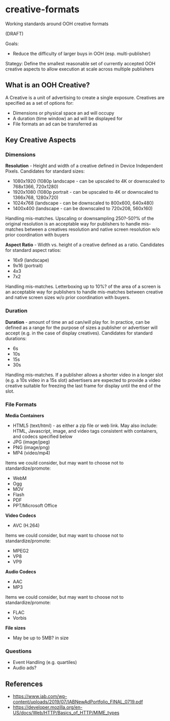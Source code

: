 # creative-formats
Working standards around OOH creative formats

(DRAFT)

Goals:
* Reduce the difficulty of larger buys in OOH (esp. multi-publisher)

Stategy: Define the smallest reasonable set of currently accepted OOH creative aspects to allow execution at scale across multiple publishers

## What is an OOH Creative?

A Creative is a unit of advertising to create a single exposure. Creatives are specified as a set of options for:

* Dimensions or physical space an ad will occupy
* A duration (time window) an ad will be displayed for
* File formats an ad can be transferred as

## Key Creative Aspects

### Dimensions

**Resolution** - Height and width of a creative defined in Device Independent Pixels. Candidates for standard sizes:

* 1080x1920 (1080p landscape - can be upscaled to 4K or downscaled to 768x1366, 720x1280)
* 1920x1080 (1080p portrait - can be upscaled to 4K or downscaled to 1366x768, 1280x720)
* 1024x768 (landscape - can be downscaled to 800x600, 640x480)
* 1400x400 (landscape - can be downscaled to 720x208, 560x160)

Handling mis-matches. Upscaling or downsampling 250?-50?% of the original resolution is an acceptable way for publishers to handle mis-matches between a creatives resolution and native screen resolution w/o prior coordination with buyers

**Aspect Ratio** - Width vs. height of a creative defined as a ratio. Candidates for standard aspect ratios:

* 16x9 (landscape)
* 9x16 (portrait)
* 4x3
* 7x2

Handling mis-matches. Letterboxing up to 10%? of the area of a screen is an acceptable way for publishers to handle mis-matches between creative and native screen sizes w/o prior coordination with buyers.

### Duration

**Duration** - amount of time an ad can/will play for. In practice, can be defined as a range for the purpose of sizes a publisher or advertiser will accept (e.g. in the case of display creatives). Candidates for standard durations:

* 6s
* 10s
* 15s
* 30s

Handling mis-matches. If a publisher allows a shorter video in a longer slot (e.g. a 10s video in a 15s slot) advertisers are expected to provide a video creative suitable for freezing the last frame for display until the end of the slot.

### File Formats

**Media Containers** 

* HTML5 (text/html) - as either a zip file or web link. May also include: HTML, Javascript, image, and video tags consistent with containers, and codecs specified below
* JPG (image/jpeg)
* PNG (image/png)
* MP4 (video/mp4)

Items we could consider, but may want to choose not to standardize/promote:
* WebM
* Ogg
* MOV
* Flash
* PDF
* PPT/Microsoft Office

**Video Codecs**

* AVC (H.264)

Items we could consider, but may want to choose not to standardize/promote:

* MPEG2
* VP8
* VP9

**Audio Codecs**

* AAC
* MP3

Items we could consider, but may want to choose not to standardize/promote:

* FLAC
* Vorbis

**File sizes**

* May be up to 5MB? in size

### Questions

* Event Handling (e.g. quartiles)
* Audio ads?

## References

* https://www.iab.com/wp-content/uploads/2019/07/IABNewAdPortfolio_FINAL_0719.pdf
* https://developer.mozilla.org/en-US/docs/Web/HTTP/Basics_of_HTTP/MIME_types
